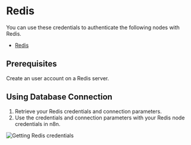 # Redis

You can use these credentials to authenticate the following nodes with Redis.

- [Redis](/integrations/builtin/app-nodes/n8n-nodes-base.redis/)

## Prerequisites

Create an user account on a Redis server. 

## Using Database Connection

1. Retrieve your Redis credentials and connection parameters.
2. Use the credentials and connection parameters with your Redis node credentials in n8n.

![Getting Redis credentials](/_images/integrations/builtin/credentials/redis/using-database-connection.gif)
